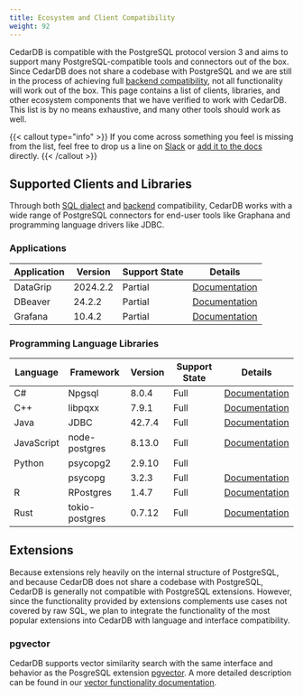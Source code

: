 ```yaml
---
title: Ecosystem and Client Compatibility
weight: 92
---
```


CedarDB is compatible with the PostgreSQL protocol version 3 and aims to support many PostgreSQL-compatible tools and connectors out of the box.
Since CedarDB does not share a codebase with PostgreSQL and we are still in the process of achieving full [backend compatibility](../backend), not all functionality will work out of the box.
This page contains a list of clients, libraries, and other ecosystem components that we have verified to work with CedarDB. This list is by no means exhaustive, and many other tools should work as well.

{{< callout type="info" >}}
If you come across something you feel is missing from the list, feel free to drop us a line on [Slack](https://bonsai.cedardb.com/slack) or [add it to the docs](https://github.com/cedardb/docs) directly.
{{< /callout >}}


## Supported Clients and Libraries
Through both [SQL dialect](../sql_features) and [backend](../backend) compatibility, CedarDB works with a wide range of PostgreSQL connectors for end-user tools like Graphana and programming language drivers like JDBC.


### Applications
| **Application** | **Version** | **Support State** | **Details**                              |
|-----------------|-------------|-------------------|------------------------------------------|
| DataGrip        | 2024.2.2    | Partial           | [Documentation](/docs/clients/dbeaver/)  |
| DBeaver         | 24.2.2      | Partial           | [Documentation](/docs/clients/datagrip/) |
| Grafana         | 10.4.2      | Partial           | [Documentation](/docs/clients/grafana/)  |

### Programming Language Libraries
| **Language** | **Framework**  | **Version** | **Support State** | **Details**                            |
|--------------|----------------|-------------|-------------------|----------------------------------------|
| C#           | Npgsql         | 8.0.4       | Full              | [Documentation](/docs/clients/csharp/) |
| C++          | libpqxx        | 7.9.1       | Full              | [Documentation](/docs/clients/cpp/)    |
| Java         | JDBC           | 42.7.4      | Full              | [Documentation](/docs/clients/java/)   |
| JavaScript   | node-postgres  | 8.13.0      | Full              | [Documentation](/docs/clients/js/)     |
| Python       | psycopg2       | 2.9.10      | Full              |                                        |
|              | psycopg        | 3.2.3       | Full              | [Documentation](/docs/clients/python/) |
| R            | RPostgres      | 1.4.7       | Full              | [Documentation](/docs/clients/r/)      |
| Rust         | tokio-postgres | 0.7.12      | Full              | [Documentation](/docs/clients/rust/)   |

## Extensions
Because extensions rely heavily on the internal structure of PostgreSQL, and because CedarDB does not share a codebase with PostgreSQL, CedarDB is generally not compatible with PostgreSQL extensions.
However, since the functionality provided by extensions complements use cases not covered by raw SQL, we plan to integrate the functionality of the most popular extensions into CedarDB with language and interface compatibility.

### pgvector
CedarDB supports vector similarity search with the same interface and behavior as the PosgreSQL extension [pgvector](https://github.com/pgvector/pgvector).
A more detailed description can be found in our [vector functionality documentation](/docs/references/advanced/pgvector/).
